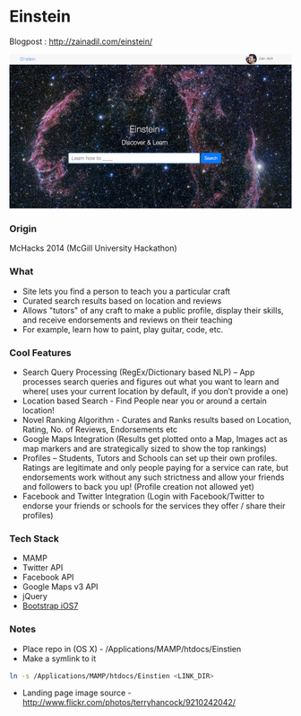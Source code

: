 Einstein
========

Blogpost : http://zainadil.com/einstein/

 ![Einstein](Screenshots/1.png "Einstein")


### Origin

McHacks 2014 (McGill University Hackathon)

### What

- Site lets you find a person to teach you a particular craft
- Curated search results based on location and reviews 
- Allows "tutors" of any craft to make a public profile, display their skills,
  and receive endorsements and reviews on their teaching 
- For example, learn how to paint, play guitar, code, etc.

### Cool Features

- Search Query Processing (RegEx/Dictionary based NLP) – App processes search queries and figures out what you want to learn and where( uses your current location by default, if you don’t provide a one)
- Location based Search - Find People near you or around a certain location!
- Novel Ranking Algorithm - Curates and Ranks results based on Location, Rating, No. of Reviews, Endorsements etc
- Google Maps Integration (Results get plotted onto a Map, Images act as map markers and are strategically sized to show the top rankings)
- Profiles – Students, Tutors and Schools can set up their own profiles. Ratings are legitimate and only people paying for a service can rate, but endorsements work without any such strictness and allow your friends and followers to back you up! (Profile creation not allowed yet)
- Facebook and Twitter Integration (Login with Facebook/Twitter to endorse your friends or schools for the services they offer / share their profiles)

### Tech Stack

- MAMP
- Twitter API
- Facebook API
- Google Maps v3 API
- jQuery
- [Bootstrap iOS7](http://jasonbradley.me/bootstrap-ios7/)

### Notes

- Place repo in (OS X) - /Applications/MAMP/htdocs/Einstien
- Make a symlink to it

```bash
ln -s /Applications/MAMP/htdocs/Einstien <LINK_DIR>
```

- Landing page image source - http://www.flickr.com/photos/terryhancock/9210242042/
